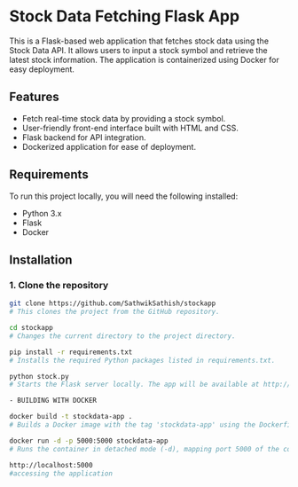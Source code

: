 # Stock Data Fetching Flask App

This is a Flask-based web application that fetches stock data using the Stock Data API. It allows users to input a stock symbol and retrieve the latest stock information. The application is containerized using Docker for easy deployment.

## Features
- Fetch real-time stock data by providing a stock symbol.
- User-friendly front-end interface built with HTML and CSS.
- Flask backend for API integration.
- Dockerized application for ease of deployment.

## Requirements

To run this project locally, you will need the following installed:
- Python 3.x
- Flask
- Docker

## Installation

### 1. Clone the repository

```bash
git clone https://github.com/SathwikSathish/stockapp
# This clones the project from the GitHub repository.

cd stockapp
# Changes the current directory to the project directory.

pip install -r requirements.txt
# Installs the required Python packages listed in requirements.txt.

python stock.py
# Starts the Flask server locally. The app will be available at http://127.0.0.1:5000.

- BUILDING WITH DOCKER

docker build -t stockdata-app .
# Builds a Docker image with the tag 'stockdata-app' using the Dockerfile in the current directory.

docker run -d -p 5000:5000 stockdata-app
# Runs the container in detached mode (-d), mapping port 5000 of the container to port 5000 of the host.

http://localhost:5000
#accessing the application










